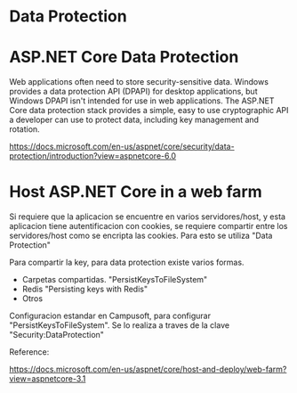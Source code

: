 # Data Protection

# ASP.NET Core Data Protection

Web applications often need to store security-sensitive data. Windows provides a data protection API (DPAPI) for desktop applications, but Windows DPAPI isn't intended for use in web applications. The ASP.NET Core data protection stack provides a simple, easy to use cryptographic API a developer can use to protect data, including key management and rotation.

https://docs.microsoft.com/en-us/aspnet/core/security/data-protection/introduction?view=aspnetcore-6.0


# Host ASP.NET Core in a web farm


Si requiere que la aplicacion se encuentre en varios servidores/host, y esta aplicacion tiene autentificacion con cookies, se requiere compartir entre los servidores/host como se encripta las cookies. Para esto se utiliza "Data Protection"

Para compartir la key, para data protection existe varios formas. 
- Carpetas compartidas. "PersistKeysToFileSystem"
- Redis "Persisting keys with Redis"
- Otros

Configuracion estandar en Campusoft, para configurar "PersistKeysToFileSystem". Se lo realiza a traves de la clave "Security:DataProtection"


Reference:

https://docs.microsoft.com/en-us/aspnet/core/host-and-deploy/web-farm?view=aspnetcore-3.1
 
 




